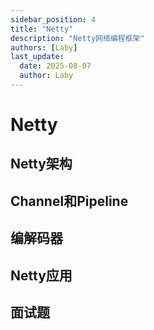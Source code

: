 ```yaml
---
sidebar_position: 4
title: "Netty"
description: "Netty网络编程框架"
authors: [Laby]
last_update:
  date: 2025-08-07
  author: Laby
---
```


# Netty

## Netty架构

## Channel和Pipeline

## 编解码器

## Netty应用

## 面试题
